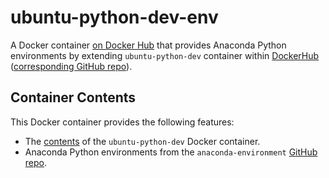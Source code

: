 # ubuntu-python-dev-env

A Docker container [on Docker Hub](https://hub.docker.com/r/andrewhills/ubuntu-python-dev-env) that provides Anaconda Python environments by extending `ubuntu-python-dev` container within [DockerHub](https://hub.docker.com/r/andrewhills/ubuntu-python-dev) ([corresponding GitHub repo](https://github.com/ahills60/ubuntu-python-dev)).

## Container Contents

This Docker container provides the following features:

* The [contents](https://hub.docker.com/r/andrewhills/ubuntu-python-dev) of the `ubuntu-python-dev` Docker container.
* Anaconda Python environments from the `anaconda-environment` [GitHub repo](https://github.com/ahills60/anaconda-environments).
